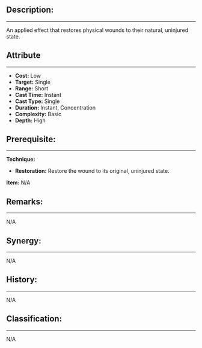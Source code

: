 ## Description:  
---  
An applied effect that restores physical wounds to their natural, uninjured state.  
  
## Attribute  
___  
- __Cost:__ Low  
- __Target:__ Single  
- __Range:__ Short  
- __Cast Time:__ Instant  
- __Cast Type:__ Single  
- __Duration:__ Instant, Concentration  
- __Complexity:__ Basic  
- __Depth:__ High  
  
## Prerequisite:  
___  
  
__Technique:__  
- __Restoration:__ Restore the wound to its original, uninjured state.  
  
__Item:__ N/A  
  
## Remarks:  
___  
N/A  
  
## Synergy:  
___  
N/A  
  
## History:  
___  
N/A  
  
## Classification:  
---  
N/A
